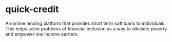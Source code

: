 # quick-credit
An online lending platform that provides short term soft loans to individuals. This helps solve problems of financial inclusion as a way to alleviate poverty and empower low income earners.
